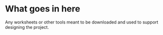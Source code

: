 # What goes in here
Any worksheets or other tools meant to be downloaded and used to support designing the project.
